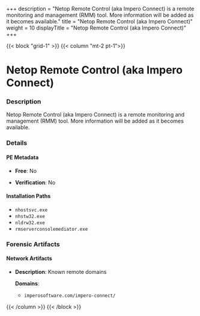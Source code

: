 +++
description = "Netop Remote Control (aka Impero Connect) is a remote monitoring and management (RMM) tool. More information will be added as it becomes available."
title = "Netop Remote Control (aka Impero Connect)"
weight = 10
displayTitle = "Netop Remote Control (aka Impero Connect)"
+++


{{< block "grid-1" >}}
{{< column "mt-2 pt-1">}}

# Netop Remote Control (aka Impero Connect)


### Description

Netop Remote Control (aka Impero Connect) is a remote monitoring and management (RMM) tool. More information will be added as it becomes available.




### Details


#### PE Metadata


- **Free**: No

- **Verification**: No




#### Installation Paths
- `nhostsvc.exe`
- `nhstw32.exe`
- `nldrw32.exe`
- `rmserverconsolemediator.exe`

### Forensic Artifacts




#### Network Artifacts

- **Description**: Known remote domains

  **Domains**:
    - `imperosoftware.com/impero-connect/`








{{< /column >}}
{{< /block >}}
